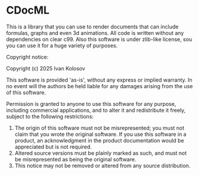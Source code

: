 # CDocML
This is a library that you can use to render documents that can include formulas, graphs and even 3d animations. All code is written without any dependencies on clear c99. Also this software is under zlib-like license, sou you can use it for a huge variety of purposes.


Copyright notice:

Copyright (c) 2025 Ivan Kolosov

This software is provided 'as-is', without any express or implied
warranty. In no event will the authors be held liable for any damages
arising from the use of this software.

Permission is granted to anyone to use this software for any purpose,
including commercial applications, and to alter it and redistribute it
freely, subject to the following restrictions:

1. The origin of this software must not be misrepresented; you must not
   claim that you wrote the original software. If you use this software
   in a product, an acknowledgment in the product documentation would be
   appreciated but is not required.
2. Altered source versions must be plainly marked as such, and must not be
   misrepresented as being the original software.
3. This notice may not be removed or altered from any source distribution.
